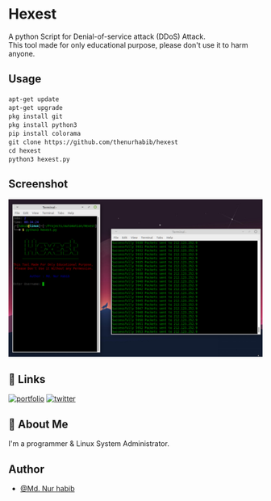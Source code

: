 
# Hexest

A python Script for Denial-of-service attack (DDoS) Attack. <br>
This tool made for only educational purpose, please don't use it to harm anyone.


## Usage
`apt-get update` <br>
`apt-get upgrade` <br>
`pkg install git` <br>
`pkg install python3` <br>
`pip install colorama` <br>
`git clone https://github.com/thenurhabib/hexest` <br>
`cd hexest` <br>
`python3 hexest.py` 



## Screenshot

![App Screenshot](./screenshort.png)


## 🔗 Links
[![portfolio](https://img.shields.io/badge/my_portfolio-000?style=for-the-badge&logo=ko-fi&logoColor=white)](https://www.nurhabib.ml/)
[![twitter](https://img.shields.io/badge/twitter-1DA1F2?style=for-the-badge&logo=twitter&logoColor=white)](https://twitter.com/mdnurhabib12)


## 🚀 About Me
I'm a programmer & Linux System Administrator.


## Author

- [@Md. Nur habib](https://www.github.com/thenurhabib)

